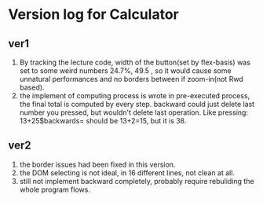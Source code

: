 <h1>Version log for Calculator</h1>

<h2>ver1</h2> 

[demo here]: https://54gfeonrieuvser.github.io/Side_Project/calculator/ver1(2020)/
1. By tracking the lecture code, width of the button(set by flex-basis) was set to some weird numbers 24.7%, 49.5 , so it would cause some unnatural performances and no borders between if zoom-in(not Rwd based).
2. the implement of computing process is wrote in  pre-executed process, the final total is computed by every step. backward could just delete last number you pressed, but wouldn't delete last operation. Like pressing: 13+25$backwards= should be 13+2=15, but it is 38.

<h2>ver2</h2> 

[demo here]: https://54gfeonrieuvser.github.io/Side_Project/calculator/ver2(2023)/
1. the border issues had been fixed in this version. 
2. the DOM selecting is not ideal, in 16 different lines, not clean at all. 
3. still not implement backward completely, probably require rebuliding the whole program flows.